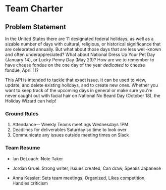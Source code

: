 # Team Charter

## Problem Statement
In the United States there are 11 designated federal holidays, as well as a sizable number of days with cultural, religious, or historical significance that are celebrated annually.  But what about those days that are less well-known and often underappreciated?  What about National Dress Up Your Pet Day (January 14), or Lucky Penny Day (May 23)?  How are we to remember to have cheese fondue on the one day of the year *dedicated* to cheese fondue, April 11?

This API is intended to tackle that exact issue.  It can be used to view, update, and delete existing holidays, and to create new ones.  Whether you want to keep track of the upcoming days in general or make sure you're never caught out with facial hair on National No Beard Day (October 18), the Holiday Wizard can help!


### Ground Rules
1. Attendance-- Weekly Teams meetings Wednesdays 1PM
2. Deadlines for deliverables Saturday so time to look over
3. Communicate any issues outside meeting times on Slack

### Team Resume
* Ian DeLoach: Note Taker

* Jordan Gruel: Strong writer, Issues created, Can draw, Speaks Japanese

* Anna Kessler: Sets team meetings, Organized, Likes competition, Handles criticism 

